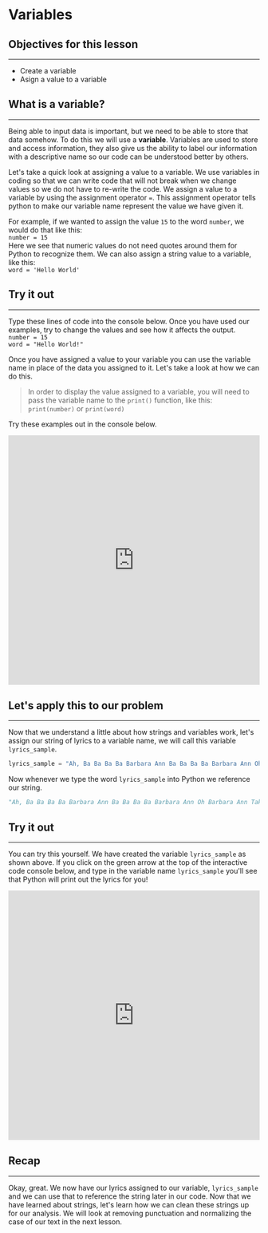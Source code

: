 # Variables

## Objectives for this lesson

***

* Create a variable
* Asign a value to a variable

## What is a variable?

***

Being able to input data is important, but we need to be able to store that data somehow.  To do this we will use a **variable**. Variables are used to store and access information, they also give us the ability to label our information with a descriptive name so our code can be understood better by others.  

Let's take a quick look at assigning a value to a variable. We use variables in coding so that we can write code that will not break when we change values so we do not have to re-write the code.  We assign a value to a variable by using the assignment operator `=`.  This assignment operator tells python to make our variable name represent the value we have given it.  

For example, if we wanted to assign the value `15` to the word `number`, we would do that like this:  
`number = 15`  
Here we see that numeric values do not need quotes around them for Python to recognize them.  We can also assign a string value to a variable, like this:  
`word = 'Hello World'`  

## Try it out

***

Type these lines of code into the console below.  Once you have used our examples, try to change the values and see how it affects the output.  
`number = 15`  
`word = "Hello World!"`

Once you have assigned a value to your variable you can use the variable name in place of the data you assigned to it. Let's take a look at how we can do this.  
>In order to display the value assigned to a variable, you will need to pass the variable name to the `print()` function, like this:  
`print(number)` or `print(word)`

Try these examples out in the console below.

<iframe frameborder="0" width="100%" height="500px" src="https://repl.it/@DSExperience/Variables?lite=true"></iframe>

## Let's apply this to our problem

***

Now that we understand a little about how strings and variables work, let's assign our string of lyrics to a variable name, we will call this variable `lyrics_sample`.  


```python
lyrics_sample = "Ah, Ba Ba Ba Ba Barbara Ann Ba Ba Ba Ba Barbara Ann Oh Barbara Ann Take My Hand Barbara Ann You Got Me Rockin' And A-Rollin' Rockin' And A-Reelin' Barbara Ann Ba Ba Ba Barbara Ann ...More Lyrics... Ba Ba Ba Ba Barbara Ann Ba Ba Ba Ba Barbara Ann"
```

Now whenever we type the word `lyrics_sample` into Python we reference our string.

```python
"Ah, Ba Ba Ba Ba Barbara Ann Ba Ba Ba Ba Barbara Ann Oh Barbara Ann Take My Hand Barbara Ann You Got Me Rockin' And A-Rollin' Rockin' And A-Reelin' Barbara Ann Ba Ba Ba Barbara Ann ...More Lyrics... Ba Ba Ba Ba Barbara Ann Ba Ba Ba Ba Barbara Ann"
```

## Try it out

***

You can try this yourself. We have created the variable `lyrics_sample` as shown above. If you click on the green arrow at the top of the interactive code console below, and type in the variable name `lyrics_sample` you'll see that Python will print out the lyrics for you!

<iframe frameborder="0" width="100%" height="500px" src="https://repl.it/@DSExperience/Load-the-data?lite=true=1"></iframe>

## Recap

***

Okay, great. We now have our lyrics assigned to our variable, `lyrics_sample` and we can use that to reference the string later in our code.  Now that we have learned about strings, let's learn how we can clean these strings up for our analysis. We will look at removing punctuation and normalizing the case of our text in the next lesson.